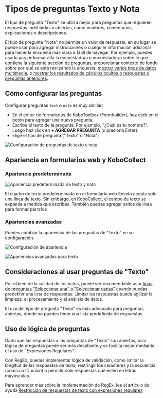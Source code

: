 # Tipos de preguntas Texto y Nota

El tipo de pregunta "Texto" se utiliza mejor para preguntas que requieren respuestas indefinidas o abiertas, como nombres, comentarios, explicaciones o descripciones.

El tipo de pregunta "Nota" no permite un valor de respuesta, en su lugar se puede usar para agregar instrucciones o cualquier información adicional para hacer la encuesta más clara o fácil de navegar. Por ejemplo, puedes usarlo para informar al/a la encuestado/a o encuestador/a sobre lo que contiene la siguiente sección de preguntas, proporcionar contexto de fondo sobre por qué se está realizando la encuesta, [mostrar varios tipos de datos multimedia](media.md), o [mostrar los resultados de cálculos ocultos o respuestas a preguntas anteriores](responses_inside_question.md).

## Cómo configurar las preguntas

Configurar preguntas `text` o `note` es muy similar:

-   En el editor de formularios de KoboToolbox (Formbuilder), haz click en el botón <i class="k-icon k-icon-plus"></i> para agregar una nueva pregunta.
-   Escribe el texto de la pregunta. Por ejemplo, "¿Cuál es tu nombre?". Luego haz click en **+ AGREGAR PREGUNTA** (o presiona Enter).
-   Elige el tipo de pregunta ("Texto" o "Nota")

![Configuración de preguntas de texto y nota](images/text_and_note/text_note_setup.gif)

## Apariencia en formularios web y KoboCollect

### Apariencia predeterminada

![Apariencia predeterminada de texto y nota](images/text_and_note/text_note_default_appearance.png)

<p class="note">
  El cuadro de texto predeterminado en el formulario web Enketo acepta solo una línea de texto. Sin embargo, en KoboCollect, el campo de texto se expande a medida que escribes. También puedes agregar saltos de línea para formar párrafos
</p>

### Apariencias avanzadas

Puedes cambiar la apariencia de las preguntas de "Texto" en su configuración.

![Configuración de apariencia](images/text_and_note/text_appearance_settings.png)

![Apariencias avanzadas para texto](images/text_and_note/text_advanced_appearance.png)

## Consideraciones al usar preguntas de "Texto"

Por el bien de la calidad de los datos, puede ser recomendable usar [tipos de preguntas "Seleccionar una" o "Seleccionar varias"](select_one_and_select_many.md) cuando puedas predefinir una lista de respuestas. Limitar las respuestas puede agilizar la limpieza, el procesamiento y el análisis de datos.

El uso del tipo de pregunta "Texto" es más adecuado para preguntas abiertas, donde no puedes tener una lista predefinida de respuestas.

## Uso de lógica de preguntas

Dado que las respuestas a las preguntas de "Texto" son abiertas, usar lógica de preguntas puede ser más desafiante y se facilita mejor mediante el uso de "Expresiones Regulares".

Con RegEx, puedes implementar lógica de validación, como limitar la longitud de las respuestas de texto, restringir los caracteres y la secuencia (como un ID único) o permitir solo respuestas que estén en letras mayúsculas.

Para aprender más sobre la implementación de RegEx, lee el artículo de ayuda [Restricción de respuestas de texto con expresiones regulares](restrict_responses.md)